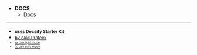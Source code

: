- **DOCS**
  - [Docs](/docs/yourdocs.md)

---
- <small>**uses Docsify Starter Kit**</small>
- <small><a href="https://alokprateek.in/">by Alok Prateek</a><small>
- <small><span><a href="#" data-link-title="Simple">&#x1F31E;&nbsp;Use light mode</a></span></small>
- <small><span><a href="#" data-link-title="Simple Dark">&#x1F31C;&nbsp;Use dark mode</a></span></small>
